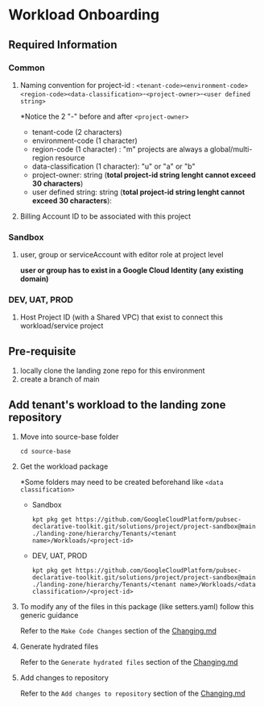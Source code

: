 # Workload Onboarding

## Required Information
### Common

1. Naming convention for project-id : `<tenant-code><environment-code><region-code><data-classification>`-`<project-owner>`-`<user defined string>`

    *Notice the 2 "-" before and after `<project-owner>`
    - tenant-code (2 characters)
    - environment-code (1 character)
    - region-code (1 character) : "m" projects are always a global/multi-region resource
    - data-classification (1 character): "u" or "a" or "b"
    - project-owner: string (**total project-id string lenght cannot exceed 30 characters**)
    - user defined string: string (**total project-id string lenght cannot exceed 30 characters**):
    
1. Billing Account ID to be associated with this project

### Sandbox

1. user, group or serviceAccount with editor role at project level
  
    **user or group has to exist in a Google Cloud Identity (any existing domain)**


### DEV, UAT, PROD

1. Host Project ID (with a Shared VPC) that exist to connect this workload/service project

## Pre-requisite

1. locally clone the landing zone repo for this environment
1. create a branch of main

## Add tenant's workload to the landing zone repository

1. Move into source-base folder
    ```
    cd source-base
    ```
1. Get the workload package
    
    *Some folders may need to be created beforehand like `<data classification>`
    - Sandbox
      ```
      kpt pkg get https://github.com/GoogleCloudPlatform/pubsec-declarative-toolkit.git/solutions/project/project-sandbox@main ./landing-zone/hierarchy/Tenants/<tenant name>/Workloads/<project-id>
      ```

    - DEV, UAT, PROD
      ```
      kpt pkg get https://github.com/GoogleCloudPlatform/pubsec-declarative-toolkit.git/solutions/project/project-sandbox@main ./landing-zone/hierarchy/Tenants/<tenant name>/Workloads/<data classification>/<project-id>
      ```

1. To modify any of the files in this package (like setters.yaml) follow this generic guidance
  
    Refer to the `Make Code Changes` section of the [Changing.md](../Landing%20Zone%20Operations/Changing.md#Make%20code%20changes)

1. Generate hydrated files

    Refer to the `Generate hydrated files` section of the [Changing.md](../Landing%20Zone%20Operations/Changing.md#Generate%20hydrated%20files)

1. Add changes to repository
    
    Refer to the `Add changes to repository` section of the [Changing.md](../Landing%20Zone%20Operations/Changing.md#Add%20changes%20to%20repository)